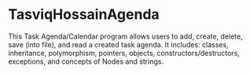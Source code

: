 # TasviqHossainAgenda
This Task Agenda/Calendar program allows users to add, create, delete, save (into file), and read a created task agenda. It includes: classes, inheritance, polymorphism, pointers, objects, constructors/destructors, exceptions, and concepts of Nodes and strings.
